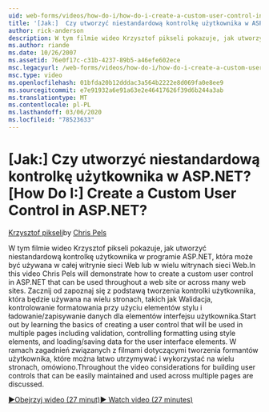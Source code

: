 ```yaml
---
uid: web-forms/videos/how-do-i/how-do-i-create-a-custom-user-control-in-aspnet
title: '[Jak:]  Czy utworzyć niestandardową kontrolkę użytkownika w ASP.NET? | Microsoft Docs'
author: rick-anderson
description: W tym filmie wideo Krzysztof pikseli pokazuje, jak utworzyć niestandardową kontrolkę użytkownika w programie ASP.NET, która może być używana w całej witrynie sieci Web lub w wielu witrynach sieci Web. Sta...
ms.author: riande
ms.date: 10/26/2007
ms.assetid: 76e0f17c-c31b-4237-89b5-a46efe602ece
msc.legacyurl: /web-forms/videos/how-do-i/how-do-i-create-a-custom-user-control-in-aspnet
msc.type: video
ms.openlocfilehash: 01bfda20b12dddac3a564b2222e8d069fa0e8ee9
ms.sourcegitcommit: e7e91932a6e91a63e2e46417626f39d6b244a3ab
ms.translationtype: MT
ms.contentlocale: pl-PL
ms.lasthandoff: 03/06/2020
ms.locfileid: "78523633"
---
```

# <a name="how-do-i--create-a-custom-user-control-in-aspnet"></a><span data-ttu-id="106c3-105">[Jak:]  Czy utworzyć niestandardową kontrolkę użytkownika w ASP.NET?</span><span class="sxs-lookup"><span data-stu-id="106c3-105">[How Do I:]  Create a Custom User Control in ASP.NET?</span></span>

<span data-ttu-id="106c3-106">[Krzysztof pikseli](https://twitter.com/chrispels)</span><span class="sxs-lookup"><span data-stu-id="106c3-106">by [Chris Pels](https://twitter.com/chrispels)</span></span>

<span data-ttu-id="106c3-107">W tym filmie wideo Krzysztof pikseli pokazuje, jak utworzyć niestandardową kontrolkę użytkownika w programie ASP.NET, która może być używana w całej witrynie sieci Web lub w wielu witrynach sieci Web.</span><span class="sxs-lookup"><span data-stu-id="106c3-107">In this video Chris Pels will demonstrate how to create a custom user control in ASP.NET that can be used throughout a web site or across many web sites.</span></span> <span data-ttu-id="106c3-108">Zacznij od zapoznaj się z podstawą tworzenia kontrolki użytkownika, która będzie używana na wielu stronach, takich jak Walidacja, kontrolowanie formatowania przy użyciu elementów stylu i ładowanie/zapisywanie danych dla elementów interfejsu użytkownika.</span><span class="sxs-lookup"><span data-stu-id="106c3-108">Start out by learning the basics of creating a user control that will be used in multiple pages including validation, controlling formatting using style elements, and loading/saving data for the user interface elements.</span></span> <span data-ttu-id="106c3-109">W ramach zagadnień związanych z filmami dotyczącymi tworzenia formantów użytkownika, które można łatwo utrzymywać i wykorzystać na wielu stronach, omówiono.</span><span class="sxs-lookup"><span data-stu-id="106c3-109">Throughout the video considerations for building user controls that can be easily maintained and used across multiple pages are discussed.</span></span>

[<span data-ttu-id="106c3-110">&#9654;Obejrzyj wideo (27 minut)</span><span class="sxs-lookup"><span data-stu-id="106c3-110">&#9654; Watch video (27 minutes)</span></span>](https://channel9.msdn.com/Blogs/ASP-NET-Site-Videos/how-do-i-create-a-custom-user-control-in-aspnet)
